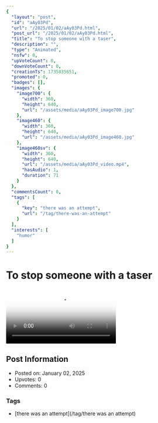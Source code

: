 ```yaml
---
{
  "layout": "post",
  "id": "aAy03Pd",
  "url": "/2025/01/02/aAy03Pd.html",
  "post_url": "/2025/01/02/aAy03Pd.html",
  "title": "To stop someone with a taser",
  "description": "",
  "type": "Animated",
  "nsfw": 0,
  "upVoteCount": 0,
  "downVoteCount": 0,
  "creationTs": 1735835651,
  "promoted": 0,
  "badges": [],
  "images": {
    "image700": {
      "width": 360,
      "height": 640,
      "url": "/assets/media/aAy03Pd_image700.jpg"
    },
    "image460": {
      "width": 360,
      "height": 640,
      "url": "/assets/media/aAy03Pd_image460.jpg"
    },
    "image460sv": {
      "width": 360,
      "height": 640,
      "url": "/assets/media/aAy03Pd_video.mp4",
      "hasAudio": 1,
      "duration": 71
    }
  },
  "commentsCount": 0,
  "tags": [
    {
      "key": "there was an attempt",
      "url": "/tag/there-was-an-attempt"
    }
  ],
  "interests": [
    "humor"
  ]
}
---
```


# To stop someone with a taser

<video controls playsinline loop poster="/assets/media/aAy03Pd_image460.jpg">
  <source src="/assets/media/aAy03Pd_video.mp4" type="video/mp4">
  Your browser does not support the video tag.
</video>

## Post Information

- Posted on: January 02, 2025
- Upvotes: 0
- Comments: 0

### Tags

- [there was an attempt](/tag/there was an attempt)
